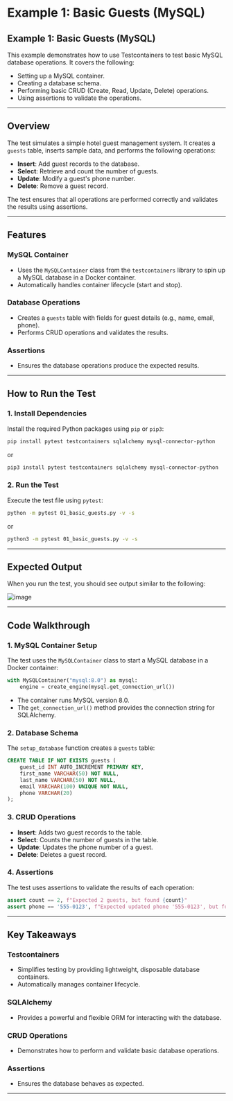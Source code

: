# Example 1: Basic Guests (MySQL)

## Example 1: Basic Guests (MySQL)
This example demonstrates how to use Testcontainers to test basic MySQL database operations. It covers the following:

- Setting up a MySQL container.
- Creating a database schema.
- Performing basic CRUD (Create, Read, Update, Delete) operations.
- Using assertions to validate the operations.

---

## Overview
The test simulates a simple hotel guest management system. It creates a `guests` table, inserts sample data, and performs the following operations:

- **Insert**: Add guest records to the database.
- **Select**: Retrieve and count the number of guests.
- **Update**: Modify a guest's phone number.
- **Delete**: Remove a guest record.

The test ensures that all operations are performed correctly and validates the results using assertions.

---

## Features

### **MySQL Container**
- Uses the `MySQLContainer` class from the `testcontainers` library to spin up a MySQL database in a Docker container.
- Automatically handles container lifecycle (start and stop).

### **Database Operations**
- Creates a `guests` table with fields for guest details (e.g., name, email, phone).
- Performs CRUD operations and validates the results.

### **Assertions**
- Ensures the database operations produce the expected results.

---

## How to Run the Test

### **1. Install Dependencies**
Install the required Python packages using `pip` or `pip3`:
```bash
pip install pytest testcontainers sqlalchemy mysql-connector-python
```
or
```bash
pip3 install pytest testcontainers sqlalchemy mysql-connector-python
```

### **2. Run the Test**
Execute the test file using `pytest`:
```bash
python -m pytest 01_basic_guests.py -v -s
```
or
```bash
python3 -m pytest 01_basic_guests.py -v -s
```

---

## Expected Output
When you run the test, you should see output similar to the following:

![image](https://github.com/user-attachments/assets/e137f71c-4a11-4270-8d42-d4ae8bbc5b2f)


---

## Code Walkthrough

### **1. MySQL Container Setup**
The test uses the `MySQLContainer` class to start a MySQL database in a Docker container:
```python
with MySQLContainer("mysql:8.0") as mysql:
    engine = create_engine(mysql.get_connection_url())
```
- The container runs MySQL version 8.0.
- The `get_connection_url()` method provides the connection string for SQLAlchemy.

### **2. Database Schema**
The `setup_database` function creates a `guests` table:
```sql
CREATE TABLE IF NOT EXISTS guests (
    guest_id INT AUTO_INCREMENT PRIMARY KEY,
    first_name VARCHAR(50) NOT NULL,
    last_name VARCHAR(50) NOT NULL,
    email VARCHAR(100) UNIQUE NOT NULL,
    phone VARCHAR(20)
);
```

### **3. CRUD Operations**
- **Insert**: Adds two guest records to the table.
- **Select**: Counts the number of guests in the table.
- **Update**: Updates the phone number of a guest.
- **Delete**: Deletes a guest record.

### **4. Assertions**
The test uses assertions to validate the results of each operation:
```python
assert count == 2, f"Expected 2 guests, but found {count}"
assert phone == '555-0123', f"Expected updated phone '555-0123', but found {phone}"
```

---

## Key Takeaways

### **Testcontainers**
- Simplifies testing by providing lightweight, disposable database containers.
- Automatically manages container lifecycle.

### **SQLAlchemy**
- Provides a powerful and flexible ORM for interacting with the database.

### **CRUD Operations**
- Demonstrates how to perform and validate basic database operations.

### **Assertions**
- Ensures the database behaves as expected.

---

